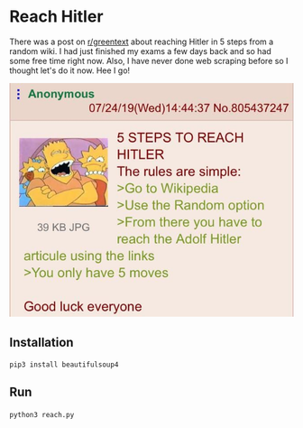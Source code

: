# Reach Hitler

There was a post on [r/greentext](https://www.reddit.com/r/greentext/comments/cop674/anon_plays_a_game/) about reaching Hitler in 5 steps from a random wiki. 
I had just finished my exams a few days back and so had some free time right now.
Also, I have never done web scraping before so I thought let's do it now. Hee I go!

![greentext](greentext.jpg)

## Installation
`pip3 install beautifulsoup4`

## Run
`python3 reach.py`
